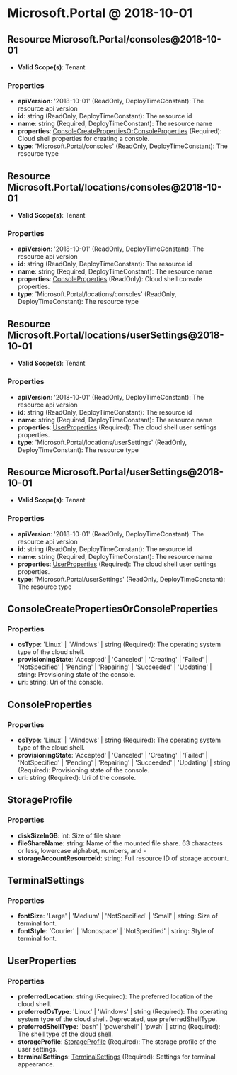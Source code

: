 # Microsoft.Portal @ 2018-10-01

## Resource Microsoft.Portal/consoles@2018-10-01
* **Valid Scope(s)**: Tenant
### Properties
* **apiVersion**: '2018-10-01' (ReadOnly, DeployTimeConstant): The resource api version
* **id**: string (ReadOnly, DeployTimeConstant): The resource id
* **name**: string (Required, DeployTimeConstant): The resource name
* **properties**: [ConsoleCreatePropertiesOrConsoleProperties](#consolecreatepropertiesorconsoleproperties) (Required): Cloud shell properties for creating a console.
* **type**: 'Microsoft.Portal/consoles' (ReadOnly, DeployTimeConstant): The resource type

## Resource Microsoft.Portal/locations/consoles@2018-10-01
* **Valid Scope(s)**: Tenant
### Properties
* **apiVersion**: '2018-10-01' (ReadOnly, DeployTimeConstant): The resource api version
* **id**: string (ReadOnly, DeployTimeConstant): The resource id
* **name**: string (Required, DeployTimeConstant): The resource name
* **properties**: [ConsoleProperties](#consoleproperties) (ReadOnly): Cloud shell console properties.
* **type**: 'Microsoft.Portal/locations/consoles' (ReadOnly, DeployTimeConstant): The resource type

## Resource Microsoft.Portal/locations/userSettings@2018-10-01
* **Valid Scope(s)**: Tenant
### Properties
* **apiVersion**: '2018-10-01' (ReadOnly, DeployTimeConstant): The resource api version
* **id**: string (ReadOnly, DeployTimeConstant): The resource id
* **name**: string (Required, DeployTimeConstant): The resource name
* **properties**: [UserProperties](#userproperties) (Required): The cloud shell user settings properties.
* **type**: 'Microsoft.Portal/locations/userSettings' (ReadOnly, DeployTimeConstant): The resource type

## Resource Microsoft.Portal/userSettings@2018-10-01
* **Valid Scope(s)**: Tenant
### Properties
* **apiVersion**: '2018-10-01' (ReadOnly, DeployTimeConstant): The resource api version
* **id**: string (ReadOnly, DeployTimeConstant): The resource id
* **name**: string (Required, DeployTimeConstant): The resource name
* **properties**: [UserProperties](#userproperties) (Required): The cloud shell user settings properties.
* **type**: 'Microsoft.Portal/userSettings' (ReadOnly, DeployTimeConstant): The resource type

## ConsoleCreatePropertiesOrConsoleProperties
### Properties
* **osType**: 'Linux' | 'Windows' | string (Required): The operating system type of the cloud shell.
* **provisioningState**: 'Accepted' | 'Canceled' | 'Creating' | 'Failed' | 'NotSpecified' | 'Pending' | 'Repairing' | 'Succeeded' | 'Updating' | string: Provisioning state of the console.
* **uri**: string: Uri of the console.

## ConsoleProperties
### Properties
* **osType**: 'Linux' | 'Windows' | string (Required): The operating system type of the cloud shell.
* **provisioningState**: 'Accepted' | 'Canceled' | 'Creating' | 'Failed' | 'NotSpecified' | 'Pending' | 'Repairing' | 'Succeeded' | 'Updating' | string (Required): Provisioning state of the console.
* **uri**: string (Required): Uri of the console.

## StorageProfile
### Properties
* **diskSizeInGB**: int: Size of file share
* **fileShareName**: string: Name of the mounted file share. 63 characters or less, lowercase alphabet, numbers, and -
* **storageAccountResourceId**: string: Full resource ID of storage account.

## TerminalSettings
### Properties
* **fontSize**: 'Large' | 'Medium' | 'NotSpecified' | 'Small' | string: Size of terminal font.
* **fontStyle**: 'Courier' | 'Monospace' | 'NotSpecified' | string: Style of terminal font.

## UserProperties
### Properties
* **preferredLocation**: string (Required): The preferred location of the cloud shell.
* **preferredOsType**: 'Linux' | 'Windows' | string (Required): The operating system type of the cloud shell. Deprecated, use preferredShellType.
* **preferredShellType**: 'bash' | 'powershell' | 'pwsh' | string (Required): The shell type of the cloud shell.
* **storageProfile**: [StorageProfile](#storageprofile) (Required): The storage profile of the user settings.
* **terminalSettings**: [TerminalSettings](#terminalsettings) (Required): Settings for terminal appearance.

